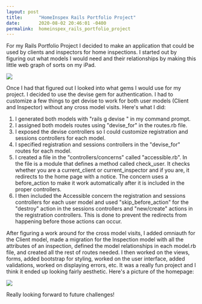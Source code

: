```yaml
---
layout: post
title:      "HomeInspex Rails Portfolio Project"
date:       2020-08-02 20:46:01 -0400
permalink:  homeinspex_rails_portfolio_project
---
```



For my Rails Portfolio Project I decided to make an application that could be used by clients and inspectors for home inspections. I started out by figuring out what models I would need and their relationships by making this little web graph of sorts on my iPad. 

![](https://i.imgur.com/vExxPt8l.png)

Once I had that figured out I looked into what gems I would use for my project. I decided to use the devise gem for authentication. I had to customize a few things to get devise to work for both user models (Client and Inspector) without any cross model visits. Here's what I did: 

1. I generated both models with "rails g devise <model>" in my command prompt.
2. I assigned both models routes using "devise_for" in the routes.rb file.
3. I exposed the devise controllers so I could customize registration and sessions controllers for each model.
4. I specified registration and sessions controllers in the "devise_for" routes for each model.
5. I created a file in the "controllers/concerns" called "accessible.rb". In the file is a module that defines a method called check_user. It checks whether you are a current_client or current_inspector and if you are, it redirects to the home page with a notice. The concern uses a before_action to make it work automatically after it is included in the proper controllers.
6. I then included the Accessible concern the registration and sessions controllers for each user model and used "skip_before_action" for the "destroy" action in the sessions controllers and "new/create" actions in the registration controllers. This is done to prevent the redirects from happening before those actions can occur.

After figuring a work around for the cross model visits, I added omniauth for the Client model, made a migration for the Inspection model with all the attributes of an inspection, defined the model relationships in each model.rb file, and created all the rest of routes needed. I then worked on the views, forms, added bootstrap for styling, worked on the user interface, added validations, worked on displaying errors, etc. It was a really fun project and I think it ended up looking fairly aesthetic. Here's a picture of the homepage:

![](https://i.imgur.com/2EDhLTUl.png)


Really looking forward to future challenges! 

